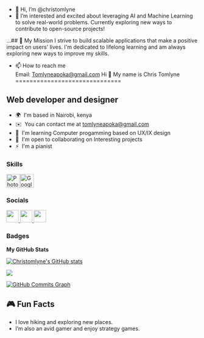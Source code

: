 - 👋 Hi, I’m @christomlyne
- 👀 I’m interested and excited about leveraging AI and Machine Learning to solve real-world problems. Currently exploring new ways to contribute to open-source projects!

 ...## 🎯 My Mission
I strive to build scalable applications that make a positive impact on users' lives. I'm dedicated to lifelong learning and am always exploring new ways to improve my skills.

- 📫 How to reach me           
 Email: Tomlyneapoka@gmail.com
Hi 👋 My name is Chris Tomlyne
==============================

Web developer and designer
--------------------------

* 🌍  I'm based in Nairobi, kenya
* ✉️  You can contact me at [tomlyneapoka@gmail.com](mailto:tomlyneapoka@gmail.com)
* 🧠  I'm learning Computer progamming based on UX/IX design
* 🤝  I'm open to collaborating on Interesting projects
* ⚡  I'm a pianist

### Skills


<p align="left">
<a href="https://www.adobe.com/uk/products/photoshop.html" target="_blank" rel="noreferrer"><img src="https://raw.githubusercontent.com/danielcranney/readme-generator/main/public/icons/skills/photoshop-colored.svg" width="36" height="36" alt="Photoshop" /></a><a href="https://cloud.google.com/" target="_blank" rel="noreferrer"><img src="https://raw.githubusercontent.com/danielcranney/readme-generator/main/public/icons/skills/googlecloud-colored.svg" width="36" height="36" alt="Google Cloud" /></a>
</p>


### Socials

<p align="left"> <a href="https://www.github.com/Christomlyne" target="_blank" rel="noreferrer"> <picture> <source media="(prefers-color-scheme: dark)" srcset="https://raw.githubusercontent.com/danielcranney/readme-generator/main/public/icons/socials/github-dark.svg" /> <source media="(prefers-color-scheme: light)" srcset="https://raw.githubusercontent.com/danielcranney/readme-generator/main/public/icons/socials/github.svg" /> <img src="https://raw.githubusercontent.com/danielcranney/readme-generator/main/public/icons/socials/github.svg" width="32" height="32" /> </picture> </a> <a href="http://www.instagram.com/Sir_tomlyne" target="_blank" rel="noreferrer"> <picture> <source media="(prefers-color-scheme: dark)" srcset="https://raw.githubusercontent.com/danielcranney/readme-generator/main/public/icons/socials/instagram-dark.svg" /> <source media="(prefers-color-scheme: light)" srcset="https://raw.githubusercontent.com/danielcranney/readme-generator/main/public/icons/socials/instagram.svg" /> <img src="https://raw.githubusercontent.com/danielcranney/readme-generator/main/public/icons/socials/instagram.svg" width="32" height="32" /> </picture> </a> <a href="https://www.threads.net/@Sir_tomlyne" target="_blank" rel="noreferrer"> <picture> <source media="(prefers-color-scheme: dark)" srcset="https://raw.githubusercontent.com/danielcranney/readme-generator/main/public/icons/socials/threads-dark.svg" /> <source media="(prefers-color-scheme: light)" srcset="https://raw.githubusercontent.com/danielcranney/readme-generator/main/public/icons/socials/threads.svg" /> <img src="https://raw.githubusercontent.com/danielcranney/readme-generator/main/public/icons/socials/threads.svg" width="32" height="32" /> </picture> </a></p>

### Badges

<b>My GitHub Stats</b>

<a href="http://www.github.com/Christomlyne"><img src="https://github-readme-stats.vercel.app/api?username=Christomlyne&show_icons=true&hide=&count_private=true&title_color=0891b2&text_color=ffffff&icon_color=0891b2&bg_color=1c1917&hide_border=true&show_icons=true" alt="Christomlyne's GitHub stats" /></a>

<a href="http://www.github.com/Christomlyne"><img src="https://github-readme-streak-stats.herokuapp.com/?user=Christomlyne&stroke=ffffff&background=1c1917&ring=0891b2&fire=0891b2&currStreakNum=ffffff&currStreakLabel=0891b2&sideNums=ffffff&sideLabels=ffffff&dates=ffffff&hide_border=true" /></a>

<a href="http://www.github.com/Christomlyne"><img src="https://github-readme-activity-graph.cyclic.app/graph?username=Christomlyne&bg_color=1c1917&color=ffffff&line=0891b2&point=ffffff&area_color=1c1917&area=true&hide_border=true&custom_title=GitHub%20Commits%20Graph" alt="GitHub Commits Graph" /></a>

## 🎮 Fun Facts
- I love hiking and exploring new places.
- I’m also an avid gamer and enjoy strategy games.

<!---
christomlyne/christomlyne is a ✨ special ✨ repository because its `README.md` (this file) appears on your GitHub profile.
You can click the Preview link to take a look at your changes.
--->
